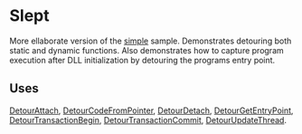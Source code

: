 Slept
=====

More ellaborate version of the [simple](SampleSimple) sample.
Demonstrates detouring both static and dynamic functions. Also
demonstrates how to capture program execution after DLL initialization
by detouring the programs entry point.

Uses
----

[DetourAttach](DetourAttach),
[DetourCodeFromPointer](DetourCodeFromPointer),
[DetourDetach](DetourDetach),
[DetourGetEntryPoint](DetourGetEntryPoint),
[DetourTransactionBegin](DetourTransactionBegin),
[DetourTransactionCommit](DetourTransactionCommit),
[DetourUpdateThread](DetourUpdateThread).
